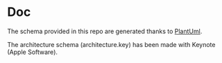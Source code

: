 # Doc

The schema provided in this repo are generated thanks to [PlantUml](https://plantuml.com/en/).

The architecture schema (architecture.key) has been made with Keynote (Apple Software).